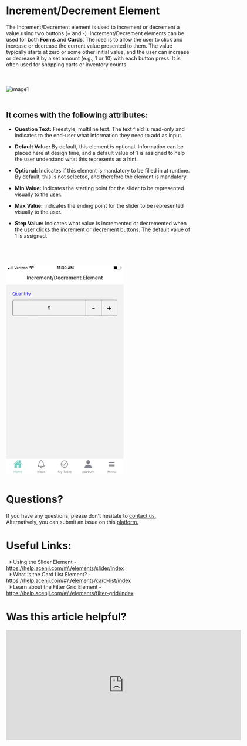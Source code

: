 # Increment/Decrement Element

The Increment/Decrement element is used to increment or decrement a value using two buttons (+ and -). Increment/Decrement elements can be used for both **Forms** and **Cards**. The idea is to allow the user to click and increase or decrease the current value presented to them. The value typically starts at zero or some other initial value, and the user can increase or decrease it by a set amount (e.g., 1 or 10) with each button press. It is often used for shopping carts or inventory counts.
<p style="margin-top:50px;"></p>

![image1](../../../../images/cards/elements/increment/increment1.png)
<p style="margin-top:50px;"></p>

## It comes with the following attributes:

- **Question Text:** Freestyle, multiline text. The text field is read-only and indicates to the end-user what information they need to add as input.  

- **Default Value:** By default, this element is optional. Information can be placed here at design time, and a default value of 1 is assigned to help the user understand what this represents as a hint.  

- **Optional:** Indicates if this element is mandatory to be filled in at runtime. By default, this is not selected, and therefore the element is mandatory.  

- **Min Value:** Indicates the starting point for the slider to be represented visually to the user.  

- **Max Value:** Indicates the ending point for the slider to be represented visually to the user.  

- **Step Value:** Indicates what value is incremented or decremented when the user clicks the increment or decrement buttons. The default value of 1 is assigned.  
<p style="margin-top:70px;"></p>


<img src="./images/cards/elements/increment/increment2.jpg" alt="" width="320">
<p style="margin-top:50px;"></p>


<p style="margin-top:50px;"></p>



# Questions? 

If you have any questions, please don't hesitate to <a href="https://www.acenji.com/contact" target="_blank" rel="noopener">contact us.</a>   
Alternatively, you can submit an issue on this <a href="https://github.com/acenji/acenji-help/issues" target="_blank" rel="noopener">platform.</a>  
<p style="margin-top:30px;"></p>


# Useful Links:

<span class="triangle"></span> Using the Slider Element - https://help.acenji.com/#/./elements/slider/index     
<span class="triangle"></span> What is the Card List Element? - https://help.acenji.com/#/./elements/card-list/index  
<span class="triangle"></span> Learn about the Filter Grid Element - https://help.acenji.com/#/./elements/filter-grid/index        

<style>
.triangle {
display: inline-block;
width: 0;
height: 0;
border-style: solid;
border-width: 5px 0 5px 5px;
border-color: transparent transparent transparent #595959;
margin-left: 10px;
}
</style>
<p style="margin-top:30px;"></p>


# Was this article helpful?

<iframe src="https://docs.google.com/forms/d/e/1FAIpQLScoi_GHH5dQ7bL_MKlaMo3ozsfp4wrIYI1EO_98tnndafXfvw/viewform?embedded=true" width="640" height="300" frameborder="0" marginheight="0" marginwidth="0">Wird geladen…</iframe>











